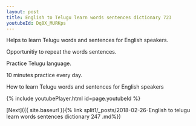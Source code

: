```yaml
---
layout: post
title: English to Telugu learn words sentences dictionary 723 
youtubeId: Dq8X_MURKps
---
```

 
 
Helps to learn Telugu words and sentences for English speakers.

Opportunitiy to repeat the words sentences. 

Practice Telugu language. 
 
10 minutes practice every day. 
 
How to learn Telugu words and sentences for English speakers 
 
{% include youtubePlayer.html id=page.youtubeId %}
 
 
[Next]({{ site.baseurl }}{% link  split1/_posts/2018-02-26-English to telugu learn words sentences dictionary 247 .md%})
 
